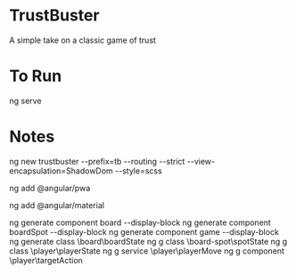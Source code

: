 # TrustBuster
A simple take on a classic game of trust

# To Run
ng serve

# Notes
ng new trustbuster --prefix=tb --routing --strict --view-encapsulation=ShadowDom --style=scss

ng add @angular/pwa

ng add @angular/material

ng generate component board --display-block
ng generate component boardSpot --display-block
ng generate component game --display-block
ng generate class \board\boardState
ng g class \board-spot\spotState
ng g class \player\playerState
ng g service \player\playerMove
ng g component \player\targetAction